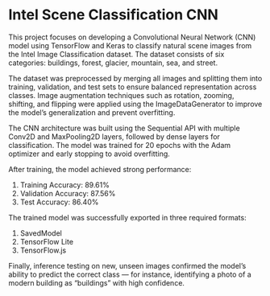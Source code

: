 # Intel Scene Classification CNN
This project focuses on developing a Convolutional Neural Network (CNN) model using TensorFlow and Keras to classify natural scene images from the Intel Image Classification dataset. The dataset consists of six categories: buildings, forest, glacier, mountain, sea, and street.

The dataset was preprocessed by merging all images and splitting them into training, validation, and test sets to ensure balanced representation across classes. Image augmentation techniques such as rotation, zooming, shifting, and flipping were applied using the ImageDataGenerator to improve the model’s generalization and prevent overfitting.

The CNN architecture was built using the Sequential API with multiple Conv2D and MaxPooling2D layers, followed by dense layers for classification. The model was trained for 20 epochs with the Adam optimizer and early stopping to avoid overfitting.

After training, the model achieved strong performance:

1. Training Accuracy: 89.61%
2. Validation Accuracy: 87.56%
3. Test Accuracy: 86.40%

The trained model was successfully exported in three required formats:

1. SavedModel 
2. TensorFlow Lite 
3. TensorFlow.js 

Finally, inference testing on new, unseen images confirmed the model’s ability to predict the correct class — for instance, identifying a photo of a modern building as “buildings” with high confidence.
